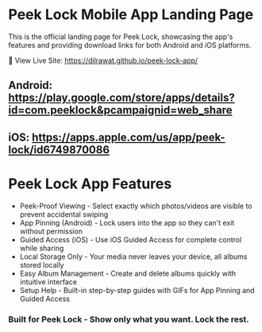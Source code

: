 # Peek Lock Mobile App Landing Page

This is the official landing page for Peek Lock, showcasing the app's features and providing download links for both Android and iOS platforms.

🔗 View Live Site: https://dilrawat.github.io/peek-lock-app/

## Android: https://play.google.com/store/apps/details?id=com.peeklock&pcampaignid=web_share
## iOS: https://apps.apple.com/us/app/peek-lock/id6749870086

# Peek Lock App Features

- Peek-Proof Viewing - Select exactly which photos/videos are visible to prevent accidental swiping
- App Pinning (Android) - Lock users into the app so they can't exit without permission
- Guided Access (iOS) - Use iOS Guided Access for complete control while sharing
- Local Storage Only - Your media never leaves your device, all albums stored locally
- Easy Album Management - Create and delete albums quickly with intuitive interface
- Setup Help - Built-in step-by-step guides with GIFs for App Pinning and Guided Access


### Built for Peek Lock - Show only what you want. Lock the rest.




